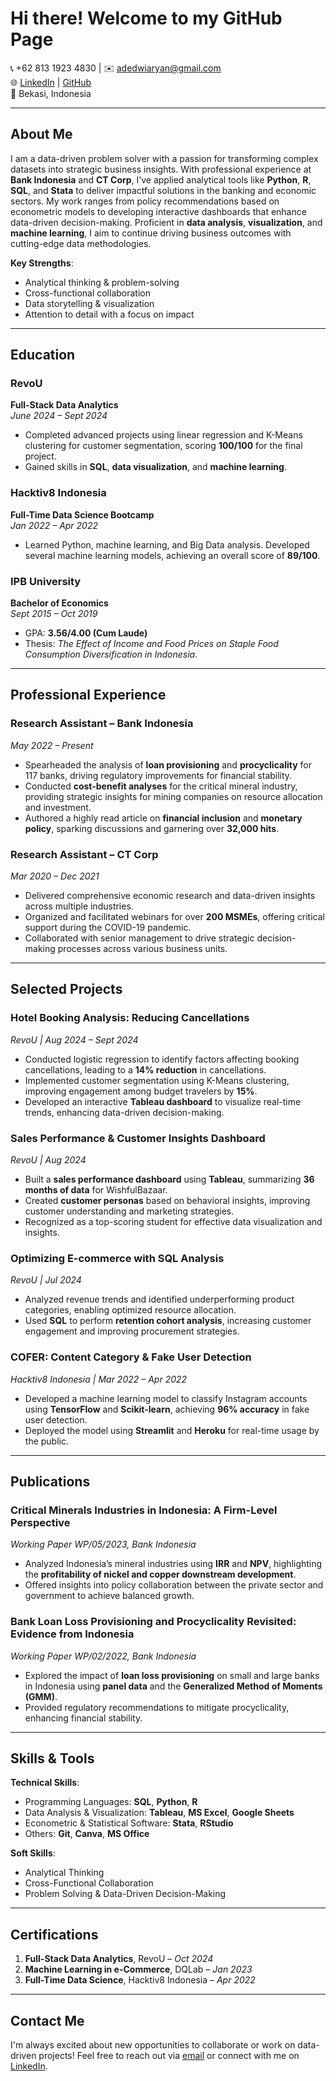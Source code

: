 # Hi there! Welcome to my GitHub Page

📞 +62 813 1923 4830 | ✉️ [adedwiaryan@gmail.com](mailto:adedwiaryan@gmail.com)  
🌐 [LinkedIn](https://linkedin.com/in/ade-dwi-aryani/) | [GitHub](https://github.com/adedwiary)  
📍 Bekasi, Indonesia

---

## About Me

I am a data-driven problem solver with a passion for transforming complex datasets into strategic business insights. With professional experience at **Bank Indonesia** and **CT Corp**, I’ve applied analytical tools like **Python**, **R**, **SQL**, and **Stata** to deliver impactful solutions in the banking and economic sectors. My work ranges from policy recommendations based on econometric models to developing interactive dashboards that enhance data-driven decision-making. Proficient in **data analysis**, **visualization**, and **machine learning**, I aim to continue driving business outcomes with cutting-edge data methodologies.

**Key Strengths**:
- Analytical thinking & problem-solving
- Cross-functional collaboration
- Data storytelling & visualization
- Attention to detail with a focus on impact

---

## Education

### **RevoU**  
**Full-Stack Data Analytics**  
*June 2024 – Sept 2024*  
- Completed advanced projects using linear regression and K-Means clustering for customer segmentation, scoring **100/100** for the final project.  
- Gained skills in **SQL**, **data visualization**, and **machine learning**.

### **Hacktiv8 Indonesia**  
**Full-Time Data Science Bootcamp**  
*Jan 2022 – Apr 2022*  
- Learned Python, machine learning, and Big Data analysis. Developed several machine learning models, achieving an overall score of **89/100**.

### **IPB University**  
**Bachelor of Economics**  
*Sept 2015 – Oct 2019*  
- GPA: **3.56/4.00 (Cum Laude)**  
- Thesis: *The Effect of Income and Food Prices on Staple Food Consumption Diversification in Indonesia*.

---

## Professional Experience

### **Research Assistant** – Bank Indonesia  
*May 2022 – Present*  
- Spearheaded the analysis of **loan provisioning** and **procyclicality** for 117 banks, driving regulatory improvements for financial stability.  
- Conducted **cost-benefit analyses** for the critical mineral industry, providing strategic insights for mining companies on resource allocation and investment.  
- Authored a highly read article on **financial inclusion** and **monetary policy**, sparking discussions and garnering over **32,000 hits**.

### **Research Assistant** – CT Corp  
*Mar 2020 – Dec 2021*  
- Delivered comprehensive economic research and data-driven insights across multiple industries.  
- Organized and facilitated webinars for over **200 MSMEs**, offering critical support during the COVID-19 pandemic.  
- Collaborated with senior management to drive strategic decision-making processes across various business units.

---

## Selected Projects

### **Hotel Booking Analysis: Reducing Cancellations**  
*RevoU | Aug 2024 – Sept 2024*  
- Conducted logistic regression to identify factors affecting booking cancellations, leading to a **14% reduction** in cancellations.  
- Implemented customer segmentation using K-Means clustering, improving engagement among budget travelers by **15%**.  
- Developed an interactive **Tableau dashboard** to visualize real-time trends, enhancing data-driven decision-making.

### **Sales Performance & Customer Insights Dashboard**  
*RevoU | Aug 2024*  
- Built a **sales performance dashboard** using **Tableau**, summarizing **36 months of data** for WishfulBazaar.  
- Created **customer personas** based on behavioral insights, improving customer understanding and marketing strategies.  
- Recognized as a top-scoring student for effective data visualization and insights.

### **Optimizing E-commerce with SQL Analysis**  
*RevoU | Jul 2024*  
- Analyzed revenue trends and identified underperforming product categories, enabling optimized resource allocation.  
- Used **SQL** to perform **retention cohort analysis**, increasing customer engagement and improving procurement strategies.

### **COFER: Content Category & Fake User Detection**  
*Hacktiv8 Indonesia | Mar 2022 – Apr 2022*  
- Developed a machine learning model to classify Instagram accounts using **TensorFlow** and **Scikit-learn**, achieving **96% accuracy** in fake user detection.  
- Deployed the model using **Streamlit** and **Heroku** for real-time usage by the public.

---

## Publications

### **Critical Minerals Industries in Indonesia: A Firm-Level Perspective**  
*Working Paper WP/05/2023, Bank Indonesia*  
- Analyzed Indonesia’s mineral industries using **IRR** and **NPV**, highlighting the **profitability of nickel and copper downstream development**.  
- Offered insights into policy collaboration between the private sector and government to achieve balanced growth.

### **Bank Loan Loss Provisioning and Procyclicality Revisited: Evidence from Indonesia**  
*Working Paper WP/02/2022, Bank Indonesia*  
- Explored the impact of **loan loss provisioning** on small and large banks in Indonesia using **panel data** and the **Generalized Method of Moments (GMM)**.  
- Provided regulatory recommendations to mitigate procyclicality, enhancing financial stability.

---

## Skills & Tools

**Technical Skills**:  
- Programming Languages: **SQL**, **Python**, **R**  
- Data Analysis & Visualization: **Tableau**, **MS Excel**, **Google Sheets**  
- Econometric & Statistical Software: **Stata**, **RStudio**  
- Others: **Git**, **Canva**, **MS Office**

**Soft Skills**:  
- Analytical Thinking  
- Cross-Functional Collaboration  
- Problem Solving & Data-Driven Decision-Making

---

## Certifications

1. **Full-Stack Data Analytics**, RevoU – *Oct 2024*  
2. **Machine Learning in e-Commerce**, DQLab – *Jan 2023*  
3. **Full-Time Data Science**, Hacktiv8 Indonesia – *Apr 2022*

---

## Contact Me

I'm always excited about new opportunities to collaborate or work on data-driven projects! Feel free to reach out via [email](mailto:adedwiaryan@gmail.com) or connect with me on [LinkedIn](https://linkedin.com/in/ade-dwi-aryani/).
